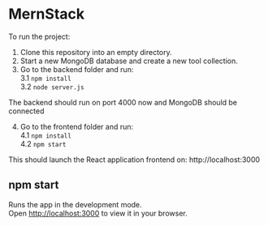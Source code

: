 # MernStack
To run the project:
1. Clone this repository into an empty directory.
2. Start a new MongoDB database and create a new tool collection.
3. Go to the backend folder and run:\
  3.1 `npm install`\
  3.2 `node server.js`

The backend should run on port 4000 now and MongoDB should be connected

4. Go to the frontend folder and run:\
  4.1 `npm install`\
  4.2 `npm start`

This should launch the React application frontend on: http://localhost:3000 


## npm start 
Runs the app in the development mode.\
Open [http://localhost:3000](http://localhost:3000) to view it in your browser.







